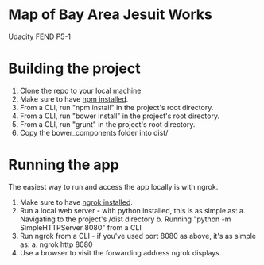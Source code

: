 # Map of Bay Area Jesuit Works
Udacity FEND P5-1

# Building the project
1. Clone the repo to your local machine
2. Make sure to have [npm installed](https://docs.npmjs.com/getting-started/installing-node).
3. From a CLI, run "npm install" in the project's root directory.
4. From a CLI, run "bower install" in the project's root directory.
6. From a CLI, run "grunt" in the project's root directory.
7. Copy the bower_components folder into dist/

# Running the app
The easiest way to run and access the app locally is with ngrok.
1. Make sure to have [ngrok installed](https://ngrok.com/download).
2. Run a local web server - with python installed, this is as simple as:
   a. Navigating to the project's /dist directory
   b. Running "python -m SimpleHTTPServer 8080" from a CLI
3. Run ngrok from a CLI - if you've used port 8080 as above, it's as simple as:
   a. ngrok http 8080
4. Use a browser to visit the forwarding address ngrok displays.
